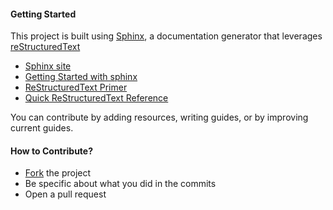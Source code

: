 #### Getting Started

This project is built using [Sphinx](http://sphinx-doc.org/),
a documentation generator that leverages [reStructuredText](http://docutils.sourceforge.net/rst.html)


- [Sphinx site](http://sphinx-doc.org/)
- [Getting Started with sphinx](http://sphinx-doc.org/tutorial.html)
- [ReStructuredText Primer](http://sphinx-doc.org/rest.html)
- [Quick ReStructuredText   Reference](http://docutils.sourceforge.net/docs/user/rst/quickref.html)


You can contribute by adding resources, writing guides, or by
improving current guides.

#### How to Contribute?
- [Fork](http://guides.github.com/activities/forking/) the project
- Be specific about what you did in the commits
- Open a pull request
